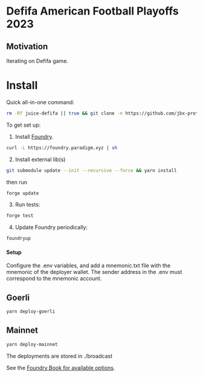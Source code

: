 # Defifa American Football Playoffs 2023

## Motivation

Iterating on Defifa game.

# Install

Quick all-in-one command:

```bash
rm -Rf juice-defifa || true && git clone -n https://github.com/jbx-protocol/juice-defifa && cd juice-defifa && git pull origin main && git checkout FETCH_HEAD && foundryup && git submodule update --init --recursive --force && yarn install && forge test
```

To get set up:

1. Install [Foundry](https://github.com/gakonst/foundry).

```bash
curl -L https://foundry.paradigm.xyz | sh
```

2. Install external lib(s)

```bash
git submodule update --init --recursive --force && yarn install
```

then run

```bash
forge update
```

3. Run tests:

```bash
forge test
```

4. Update Foundry periodically:

```bash
foundryup
```

#### Setup

Configure the .env variables, and add a mnemonic.txt file with the mnemonic of the deployer wallet. The sender address in the .env must correspond to the mnemonic account.

## Goerli

```bash
yarn deploy-goerli
```

## Mainnet

```bash
yarn deploy-mainnet
```

The deployments are stored in ./broadcast

See the [Foundry Book for available options](https://book.getfoundry.sh/reference/forge/forge-create.html).
